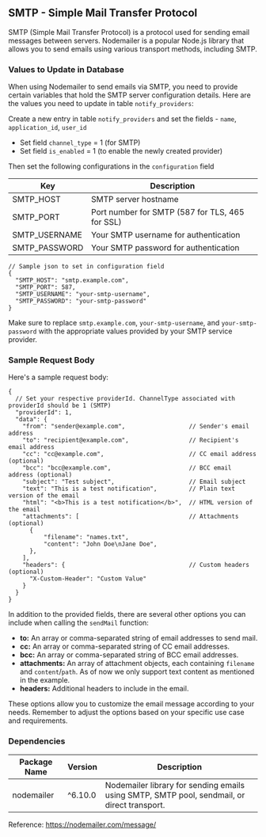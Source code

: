 ## SMTP - Simple Mail Transfer Protocol

SMTP (Simple Mail Transfer Protocol) is a protocol used for sending email messages between servers. Nodemailer is a popular Node.js library that allows you to send emails using various transport methods, including SMTP.

### Values to Update in Database

When using Nodemailer to send emails via SMTP, you need to provide certain variables that hold the SMTP server configuration details. Here are the values you need to update in table `notify_providers`:

Create a new entry in table `notify_providers` and set the fields - `name`, `application_id`, `user_id`

- Set field `channel_type` = 1 (for SMTP)
- Set field `is_enabled` = 1 (to enable the newly created provider)

Then set the following configurations in the `configuration` field

| Key           | Description                                     |
| ------------- | ----------------------------------------------- |
| SMTP_HOST     | SMTP server hostname                            |
| SMTP_PORT     | Port number for SMTP (587 for TLS, 465 for SSL) |
| SMTP_USERNAME | Your SMTP username for authentication           |
| SMTP_PASSWORD | Your SMTP password for authentication           |

```jsonc
// Sample json to set in configuration field
{
  "SMTP_HOST": "smtp.example.com",
  "SMTP_PORT": 587,
  "SMTP_USERNAME": "your-smtp-username",
  "SMTP_PASSWORD": "your-smtp-password"
}
```

Make sure to replace `smtp.example.com`, `your-smtp-username`, and `your-smtp-password` with the appropriate values provided by your SMTP service provider.

### Sample Request Body

Here's a sample request body:

```jsonc
{
  // Set your respective providerId. ChannelType associated with providerId should be 1 (SMTP)
  "providerId": 1,
  "data": {
    "from": "sender@example.com",                  // Sender's email address
    "to": "recipient@example.com",                 // Recipient's email address
    "cc": "cc@example.com",                        // CC email address (optional)
    "bcc": "bcc@example.com",                      // BCC email address (optional)
    "subject": "Test subject",                     // Email subject
    "text": "This is a test notification",         // Plain text version of the email
    "html": "<b>This is a test notification</b>",  // HTML version of the email
    "attachments": [                               // Attachments (optional)
      {
          "filename": "names.txt",
          "content": "John Doe\nJane Doe",
      },
    ],
    "headers": {                                   // Custom headers (optional)
      "X-Custom-Header": "Custom Value"
    }
  }
}
```

In addition to the provided fields, there are several other options you can include when calling the `sendMail` function:

- **to:** An array or comma-separated string of email addresses to send mail.
- **cc:** An array or comma-separated string of CC email addresses.
- **bcc:** An array or comma-separated string of BCC email addresses.
- **attachments:** An array of attachment objects, each containing `filename` and `content`/`path`. As of now we only support text content as mentioned in the example.
- **headers:** Additional headers to include in the email.

These options allow you to customize the email message according to your needs. Remember to adjust the options based on your specific use case and requirements.

### Dependencies

| Package Name | Version | Description                                                                                 |
| ------------ | ------- | ------------------------------------------------------------------------------------------- |
| nodemailer   | ^6.10.0 | Nodemailer library for sending emails using SMTP, SMTP pool, sendmail, or direct transport. |

Reference: https://nodemailer.com/message/
